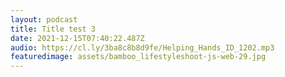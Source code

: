 ```yaml
---
layout: podcast
title: Title test 3
date: 2021-12-15T07:40:22.487Z
audio: https://cl.ly/3ba8c8b8d9fe/Helping_Hands_ID_1202.mp3
featuredimage: assets/bamboo_lifestyleshoot-js-web-29.jpg
---
```

